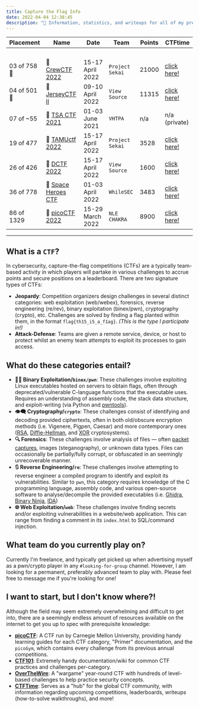 ```yaml
---
title: Capture the Flag Info
date: 2022-04-04 12:38:45
description: "🚩 Information, statistics, and writeups for all of my previous cybersecurity Capture the Flag (CTF) competitions."
---
```

| Placement    | Name                                                       | Date             | Team            | Points | CTFtime                                       |
|--------------|------------------------------------------------------------|------------------|-----------------|--------|-----------------------------------------------|
|              |                                                            |                  |                 |        | ⠀                                             |
| 03 of 758 🥉 | 👥 [CrewCTF 2022](https://jktrn.github.io/ctfs/crew/)     | 15-17 April 2022 | `Project Sekai` | 21000  | [click here!](https://ctftime.org/event/1568) |
| 04 of 501 🥈 | 🔐 [JerseyCTF II](https://jktrn.github.io/ctfs/jersey/)   | 09-10 April 2022 | `View Source`   | 11315  | [click here!](https://ctftime.org/event/1590) |
| 07 of ~55    | 💾 [TSA CTF 2021](https://jktrn.github.io/ctfs/tsa21/)     | 01-03 June 2021  | `VHTPA`         | n/a    | n/a (private)                                 |
| 19 of 477    | 🤠 [TAMUctf 2022](https://jktrn.github.io/ctfs/tamu/)      | 15-17 April 2022 | `Project Sekai` | 3528   | [click here!](https://ctftime.org/event/1557) |
| 26 of 426    | 🐲 [DCTF 2022](https://jktrn.github.io/ctfs/dctf/)         | 15-17 April 2022 | `View Source`   | 1600   | [click here!](https://ctftime.org/event/1569) |
| 36 of 778    | 🌌 [Space Heroes CTF](https://jktrn.github.io/ctfs/shctf/) | 01-03 April 2022 | `WhileSEC`      | 3483   | [click here!](https://ctftime.org/event/1567) |
| 86 of 1329   | 🚩 [picoCTF 2022](https://jktrn.github.io/ctfs/pico22/)    | 15-29 March 2022 | `NLE CHAKRA`    | 8900   | [click here!](https://ctftime.org/event/1578) |

</details>

---

## What is a `CTF`?
In cybersecurity, capture-the-flag competitions (CTFs) are a typically team-based activity in which players will partake in various challenges to accrue points and secure positions on a leaderboard. There are two signature types of CTFs:
- **Jeopardy**: Competition organizers design challenges in several distinct categories: web exploitation (web/webex), forensics, reverse engineering (re/rev), binary exploitation (binex/pwn), cryptography (crypto), etc. Challenges are solved by finding a flag planted within them, in the format `flag{th15_i5_a_f1ag}`. *(This is the type I participate in!)*
- **Attack-Defense**: Teams are given a remote service, device, or host to protect whilst an enemy team attempts to exploit its processes to gain access.

## What do these categories entail?
- **👩‍💻 Binary Exploitation/`binex/pwn`**: These challenges involve exploiting Linux executables hosted on servers to obtain flags, often through deprecated/vulnerable C-language functions that the executable uses. Requires an understanding of assembly code, the stack data structure, and exploit-writing (via Python and [pwntools](https://docs.pwntools.com/en/stable/)).
- **👁‍🗨 Cryptography/`crypto`**: These challenges consist of identifying and decoding provided ciphertexts, often in both old/obscure encryption methods (i.e. Vigenere, Pigpen, Caesar) and more contemporary ones ([RSA](https://en.wikipedia.org/wiki/RSA_(cryptosystem)), [Diffie-Hellman](https://en.wikipedia.org/wiki/Diffie%E2%80%93Hellman_key_exchange), and [XOR](https://en.wikipedia.org/wiki/XOR_cipher) cryptosystems).
- **🔍 Forensics**: These challenges involve analysis of files — often [packet captures](https://www.solarwinds.com/resources/it-glossary/pcap), images (steganography), or unknown data types. Files can occasionally be partially/fully corrupt, or obfuscated in an seemingly unrecoverable manner. 
- **🔃 Reverse Engineering/`re`**: These challenges involve attempting to reverse engineer a compiled program to identify and exploit its vulnerabilities. Similar to `pwn`, this category requires knowledge of the C programming language, assembly code, and various open-source software to analyse/decompile the provided executables (i.e. [Ghidra](https://ghidra-sre.org/), [Binary Ninja](https://binary.ninja/), [IDA](https://hex-rays.com/ida-free/))
- **🌐 Web Exploitation/`web`**: These challenges involve finding secrets and/or exploiting vulnerabilities in a website/web application. This can range from finding a comment in its `index.html` to SQL/command injection.

## What team do you currently play on?
Currently I'm freelance, and typically get picked up when advertising myself as a pwn/crypto player in any `#looking-for-group` channel. However, I am looking for a permanent, preferably advanced team to play with. Please feel free to message me if you're looking for one!

## I want to start, but I don't know where?!
Although the field may seem extremely overwhelming and difficult to get into, there are a seemingly endless amount of resources available on the internet to get you up to spec with prerequisite knowledge:
- **[picoCTF](https://picoctf.org/resources)**: A CTF run by Carnegie Mellon University, providing handy learning guides for each CTF category, "Primer" documentation, and the `picoGym`, which contains every challenge from its previous annual competitions.
- **[CTF101](https://ctf101.org/)**: Extremely handy documentation/wiki for common CTF practices and challenges per-category.
- **[OverTheWire](https://overthewire.org/wargames/)**: A "wargame" year-round CTF with hundreds of level-based challenges to help practice security concepts.
- **[CTFTime](https://ctftime.org/)**: Serves as a "hub" for the global CTF community, with information regarding upcoming competitions, leaderboards, writeups (how-to-solve walkthroughs), and more!